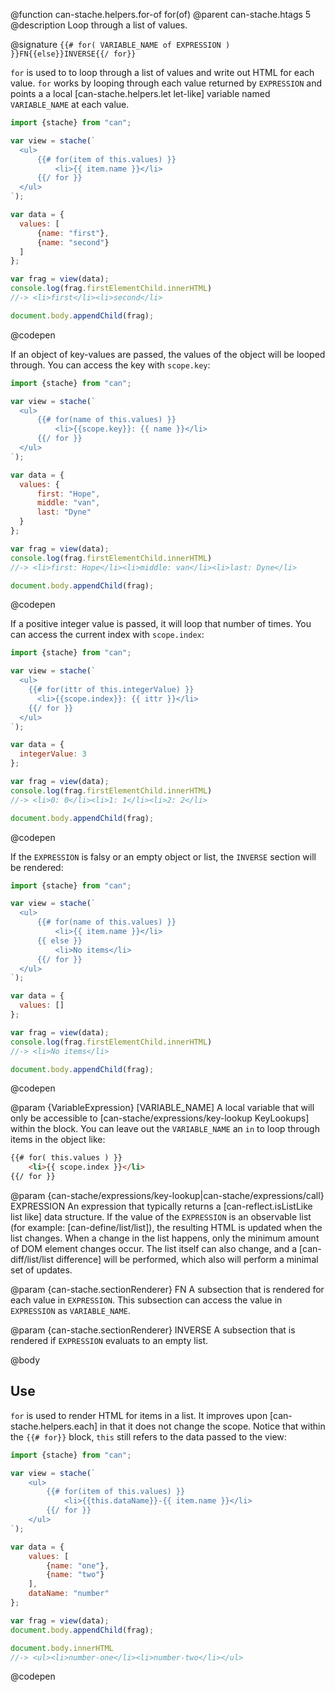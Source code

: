 @function can-stache.helpers.for-of for(of)
@parent can-stache.htags 5
@description Loop through a list of values.

@signature `{{# for( VARIABLE_NAME of EXPRESSION ) }}FN{{else}}INVERSE{{/ for}}`

  `for` is used to to loop through a list of values and
  write out HTML for each value.  `for` works by looping through
  each value returned by `EXPRESSION` and points a
  a local [can-stache.helpers.let let-like] variable named   `VARIABLE_NAME` at each value.

  ```js
  import {stache} from "can";

  var view = stache(`
  	<ul>
  		{{# for(item of this.values) }}
  			<li>{{ item.name }}</li>
  		{{/ for }}
  	</ul>
  `);

  var data = {
  	values: [
  		{name: "first"},
  		{name: "second"}
  	]
  };

  var frag = view(data);
  console.log(frag.firstElementChild.innerHTML)
  //-> <li>first</li><li>second</li>

  document.body.appendChild(frag);
  ```
  @codepen

  If an object of key-values are passed, the values of the object will be looped through.
  You can access the key with `scope.key`:

  ```js
  import {stache} from "can";

  var view = stache(`
  	<ul>
  		{{# for(name of this.values) }}
  			<li>{{scope.key}}: {{ name }}</li>
  		{{/ for }}
  	</ul>
  `);

  var data = {
  	values: {
		first: "Hope",
		middle: "van",
		last: "Dyne"
	}
  };

  var frag = view(data);
  console.log(frag.firstElementChild.innerHTML)
  //-> <li>first: Hope</li><li>middle: van</li><li>last: Dyne</li>

  document.body.appendChild(frag);
  ```
  @codepen

  If a positive integer value is passed, it will loop that number of times.
  You can access the current index with `scope.index`:

  ```js
  import {stache} from "can";

  var view = stache(`
    <ul>
      {{# for(ittr of this.integerValue) }}
        <li>{{scope.index}}: {{ ittr }}</li>
      {{/ for }}
    </ul>
  `);

  var data = {
    integerValue: 3
  };

  var frag = view(data);
  console.log(frag.firstElementChild.innerHTML)
  //-> <li>0: 0</li><li>1: 1</li><li>2: 2</li>

  document.body.appendChild(frag);
  ```
  @codepen

  If the `EXPRESSION` is falsy or an empty object or list, the `INVERSE` section will be rendered:

  ```js
  import {stache} from "can";

  var view = stache(`
  	<ul>
  		{{# for(name of this.values) }}
  			<li>{{ item.name }}</li>
		{{ else }}
			<li>No items</li>
  		{{/ for }}
  	</ul>
  `);

  var data = {
  	values: []
  };

  var frag = view(data);
  console.log(frag.firstElementChild.innerHTML)
  //-> <li>No items</li>

  document.body.appendChild(frag);
  ```
  @codepen

  @param {VariableExpression} [VARIABLE_NAME] A local variable
  that will only be accessible to [can-stache/expressions/key-lookup KeyLookups] within the
  block.  You can leave out the `VARIABLE_NAME` an `in` to loop through items in the object like:

  ```html
  {{# for( this.values ) }}
	  <li>{{ scope.index }}</li>
  {{/ for }}
  ```

  @param {can-stache/expressions/key-lookup|can-stache/expressions/call} EXPRESSION An
  expression that typically returns a [can-reflect.isListLike list like] data structure.
  If the value of the `EXPRESSION` is an observable list (for example: [can-define/list/list]), the resulting HTML is updated when the list changes. When a change in the list happens, only the minimum amount of DOM
  element changes occur.  The list itself can also change, and a [can-diff/list/list difference]
  will be performed, which also will perform a minimal set of updates.



  @param {can-stache.sectionRenderer} FN A subsection that is
  rendered for each value in `EXPRESSION`. This subsection can
  access the value in `EXPRESSION` as `VARIABLE_NAME`.

  @param {can-stache.sectionRenderer} INVERSE A subsection that
  is rendered if `EXPRESSION` evaluats to an empty list.


@body

## Use

`for` is used to render HTML for items in a list. It improves
upon [can-stache.helpers.each] in that it does not
change the scope. Notice that within the `{{# for}}` block,
`this` still refers to the data passed to the view:

```js
import {stache} from "can";

var view = stache(`
	<ul>
		{{# for(item of this.values) }}
			<li>{{this.dataName}}-{{ item.name }}</li>
		{{/ for }}
	</ul>
`);

var data = {
	values: [
		{name: "one"},
		{name: "two"}
	],
	dataName: "number"
};

var frag = view(data);
document.body.appendChild(frag);

document.body.innerHTML
//-> <ul><li>number-one</li><li>number-two</li></ul>
```
@codepen
